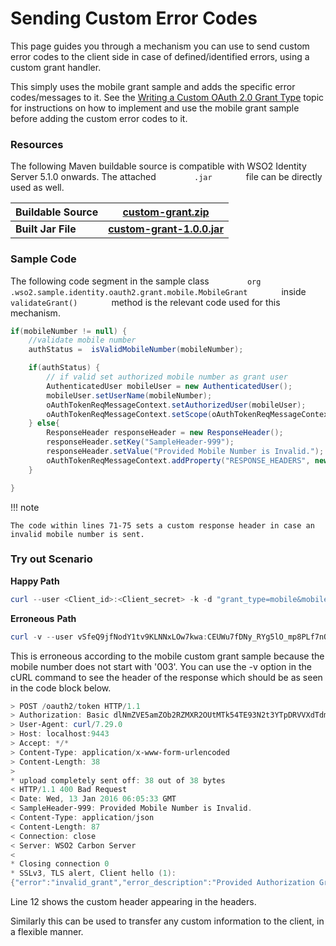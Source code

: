# Sending Custom Error Codes

This page guides you through a mechanism you can use to send custom
error codes to the client side in case of defined/identified errors,
using a custom grant handler.

This simply uses the mobile grant sample and adds the specific error
codes/messages to it. See the [Writing a Custom OAuth 2.0 Grant
Type](_Writing_a_Custom_OAuth_2.0_Grant_Type_) topic for instructions on
how to implement and use the mobile grant sample before adding the
custom error codes to it.

### Resources

The following Maven buildable source is compatible with WSO2 Identity
Server 5.1.0 onwards. The attached `         .jar        ` file can be
directly used as well.

| Buildable Source   | [custom-grant.zip]( ../../assets/img/103329971/103329973.zip)           |
|--------------------|-------------------------------------------------------------------|
| **Built Jar File** | **[custom-grant-1.0.0.jar]( ../../assets/img/103329971/103329972.jar)** |

### Sample Code

The following code segment in the sample class
`         org         .wso2.sample.identity.oauth2.grant.mobile.MobileGrant        `
inside `         validateGrant()        ` method is the relevant code
used for this mechanism.

``` java
if(mobileNumber != null) {
    //validate mobile number
    authStatus =  isValidMobileNumber(mobileNumber);

    if(authStatus) {
        // if valid set authorized mobile number as grant user
        AuthenticatedUser mobileUser = new AuthenticatedUser();
        mobileUser.setUserName(mobileNumber);
        oAuthTokenReqMessageContext.setAuthorizedUser(mobileUser);
        oAuthTokenReqMessageContext.setScope(oAuthTokenReqMessageContext.getOauth2AccessTokenReqDTO().getScope());
    } else{
        ResponseHeader responseHeader = new ResponseHeader();
        responseHeader.setKey("SampleHeader-999");
        responseHeader.setValue("Provided Mobile Number is Invalid.");
        oAuthTokenReqMessageContext.addProperty("RESPONSE_HEADERS", new ResponseHeader[]{responseHeader});
    }

}
```

!!! note
    
    The code within lines 71-75 sets a custom response header in case an
    invalid mobile number is sent.
    

### Try out Scenario

**Happy Path**

``` powershell
curl --user <Client_id>:<Client_secret> -k -d "grant_type=mobile&mobileNumber=0333444" -H "Content-Type: application/x-www-form-urlencoded" https://localhost:9443/oauth2/token
```

**Erroneous** **Path**

``` powershell
curl -v --user vSfeQ9jfNodY1tv9KLNNxLOw7kwa:CEUWu7fDNy_RYg5lO_mp8PLf7nQa -k -d "grant_type=mobile&mobileNumber=0363444" -H "Content-Type: application/x-www-form-urlencoded" https://localhost:9443/oauth2/token
```

This is erroneous according to the mobile custom grant sample because
the mobile number does not start with '003'. You can use the -v option
in the cURL command to see the header of the response which should be as
seen in the code block below.

``` powershell
> POST /oauth2/token HTTP/1.1
> Authorization: Basic dlNmZVE5amZOb2RZMXR2OUtMTk54TE93N2t3YTpDRVVXdTdmRE55X1JZZzVsT19tcDhQTGY3blFh
> User-Agent: curl/7.29.0
> Host: localhost:9443
> Accept: */*
> Content-Type: application/x-www-form-urlencoded
> Content-Length: 38
> 
* upload completely sent off: 38 out of 38 bytes
< HTTP/1.1 400 Bad Request
< Date: Wed, 13 Jan 2016 06:05:33 GMT
< SampleHeader-999: Provided Mobile Number is Invalid.
< Content-Type: application/json
< Content-Length: 87
< Connection: close
< Server: WSO2 Carbon Server
< 
* Closing connection 0
* SSLv3, TLS alert, Client hello (1):
{"error":"invalid_grant","error_description":"Provided Authorization Grant is invalid"}
```

Line 12 shows the custom header appearing in the headers.

Similarly this can be used to transfer any custom information to the
client, in a flexible manner.
